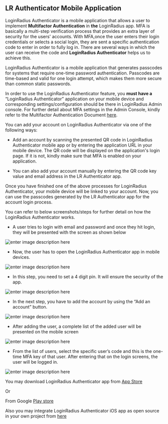 ## LR Authenticator Mobile Application

LoginRadius Authenticator is a mobile application that allows a user to implement **Multifactor Authentication** in **the** LoginRadius app. MFA is basically a multi-step verification process that provides an extra layer of security for the users' accounts. With MFA,once the user enters their login credentials or selects a social login, they are sent a specific authentication code to enter in order to fully log in. There are several ways in which the user can receive the code and **LoginRadius Authenticator** helps us to achieve this.

LoginRadius Authenticator is a mobile application that generates passcodes for systems that require one-time password authentication. Passcodes are time-based and valid for one login attempt, which makes them more secure than common static passwords.

In order to use the LoginRadius Authenticator feature, you **must have a** “LoginRadius Authenticator” application on your mobile device and corresponding settings/configuration should be there in LoginRadius Admin console. For further detail about MFA settings in the Admin Console, kindly refer to the Multifactor Authentication Document [here](/api/v2/admin-console/platform-security/multi-factor-auth/).

You can add your account on LoginRadius Authenticator via one of the following ways:

- Add an account by scanning the presented QR code in LoginRadius Authenticator mobile app or by entering the application URL in your mobile device. The QR code will be displayed on the application's login page. If it is not, kindly make sure that MFA is enabled on your application.


 - You can also add your account manually by entering the QR code key value and email address in the LR Authenticator app. 

Once you have finished one of the above processes for LoginRadius Authenticator, your mobile device will be linked to your account. Now, you can use the passcodes generated by the LR Authenticator app for the account login process.

You can refer to below screenshots/steps for further detail on how the LoginRadius Authenticator works.

 - A user tries to login with email and password and once they hit login, they will be presented with the screen as shown below

![enter image description here](https://apidocs.lrcontent.com/images/lrapp1_309635dbacaa67718d2.53136488.png "enter image title here")


 - Now, the user has to open the LoginRadius Authenticator app in mobile devices.

 ![enter image description here](https://apidocs.lrcontent.com/images/LRapp2_289855dbacae1b33e43.07550858.png "enter image title here")




 - In this step, you need to set a 4 digit pin. It will ensure the security of the app. 

  ![enter image description here](https://apidocs.lrcontent.com/images/lrapp3_124055dbacb1d096903.91483359.png "enter image title here")





 - In the next step, you have to add the account by using the “Add an account” button.

 ![enter image description here](https://apidocs.lrcontent.com/images/lrapp4_162665dbacb6205d911.05919260.png "enter image title here")


 - After adding the user, a complete list of the added user will be presented on the mobile screen

 ![enter image description here](https://apidocs.lrcontent.com/images/lrapp5_74535dbacb8c1e5070.99722277.png "enter image title here")

 - From the list of users, select the specific user’s code and this is the one-time MFA key of that user. After entering that on the login screens, the user will be logged in.

 ![enter image description here](https://apidocs.lrcontent.com/images/lrapp6_205785dbacbc815cd34.86208059.png "enter image title here")

 You may download LoginRadius Authenticator app from [App Store](https://apps.apple.com/us/app/loginradius-authenticator/id1546040932)
 
 Or 
 
 From Google [Play store](https://play.google.com/store/apps/details?id=com.loginradius.loginradiusauthenticator)

 Also you may integrate LoginRadius Authenticator iOS app as open source in your own project from [here](https://github.com/LoginRadius/authenticator-ios)

